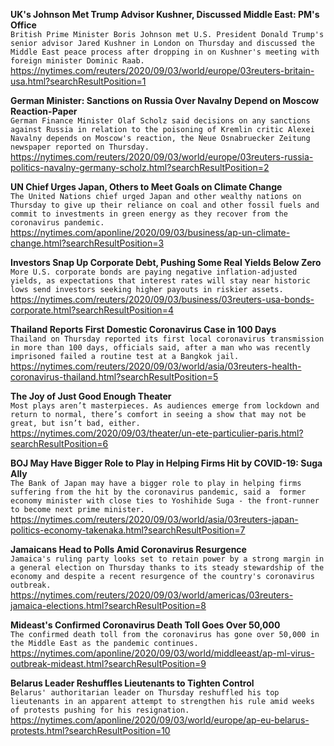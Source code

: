 **UK's Johnson Met Trump Advisor Kushner, Discussed Middle East: PM's Office**\
`British Prime Minister Boris Johnson met U.S. President Donald Trump's senior advisor Jared Kushner in London on Thursday and discussed the Middle East peace process after dropping in on Kushner's meeting with foreign minister Dominic Raab.`\
https://nytimes.com/reuters/2020/09/03/world/europe/03reuters-britain-usa.html?searchResultPosition=1

**German Minister: Sanctions on Russia Over Navalny Depend on Moscow Reaction-Paper**\
`German Finance Minister Olaf Scholz said decisions on any sanctions against Russia in relation to the poisoning of Kremlin critic Alexei Navalny depends on Moscow's reaction, the Neue Osnabruecker Zeitung newspaper reported on Thursday. `\
https://nytimes.com/reuters/2020/09/03/world/europe/03reuters-russia-politics-navalny-germany-scholz.html?searchResultPosition=2

**UN Chief Urges Japan, Others to Meet Goals on Climate Change**\
`The United Nations chief urged Japan and other wealthy nations on Thursday to give up their reliance on coal and other fossil fuels and commit to investments in green energy as they recover from the coronavirus pandemic. `\
https://nytimes.com/aponline/2020/09/03/business/ap-un-climate-change.html?searchResultPosition=3

**Investors Snap Up Corporate Debt, Pushing Some Real Yields Below Zero**\
`More U.S. corporate bonds are paying negative inflation-adjusted yields, as expectations that interest rates will stay near historic lows send investors seeking higher payouts in riskier assets.`\
https://nytimes.com/reuters/2020/09/03/business/03reuters-usa-bonds-corporate.html?searchResultPosition=4

**Thailand Reports First Domestic Coronavirus Case in 100 Days**\
`Thailand on Thursday reported its first local coronavirus transmission in more than 100 days, officials said, after a man who was recently imprisoned failed a routine test at a Bangkok jail.  `\
https://nytimes.com/reuters/2020/09/03/world/asia/03reuters-health-coronavirus-thailand.html?searchResultPosition=5

**The Joy of Just Good Enough Theater**\
`Most plays aren’t masterpieces. As audiences emerge from lockdown and return to normal, there’s comfort in seeing a show that may not be great, but isn’t bad, either.`\
https://nytimes.com/2020/09/03/theater/un-ete-particulier-paris.html?searchResultPosition=6

**BOJ May Have Bigger Role to Play in Helping Firms Hit by COVID-19: Suga Ally**\
`The Bank of Japan may have a bigger role to play in helping firms suffering from the hit by the coronavirus pandemic, said a  former economy minister with close ties to Yoshihide Suga - the front-runner to become next prime minister.`\
https://nytimes.com/reuters/2020/09/03/world/asia/03reuters-japan-politics-economy-takenaka.html?searchResultPosition=7

**Jamaicans Head to Polls Amid Coronavirus Resurgence**\
`Jamaica's ruling party looks set to retain power by a strong margin in a general election on Thursday thanks to its steady stewardship of the economy and despite a recent resurgence of the country's coronavirus outbreak. `\
https://nytimes.com/reuters/2020/09/03/world/americas/03reuters-jamaica-elections.html?searchResultPosition=8

**Mideast's Confirmed Coronavirus Death Toll Goes Over 50,000**\
`The confirmed death toll from the coronavirus has gone over 50,000 in the Middle East as the pandemic continues. `\
https://nytimes.com/aponline/2020/09/03/world/middleeast/ap-ml-virus-outbreak-mideast.html?searchResultPosition=9

**Belarus Leader Reshuffles Lieutenants to Tighten Control**\
`Belarus' authoritarian leader on Thursday reshuffled his top lieutenants in an apparent attempt to strengthen his rule amid weeks of protests pushing for his resignation.`\
https://nytimes.com/aponline/2020/09/03/world/europe/ap-eu-belarus-protests.html?searchResultPosition=10

